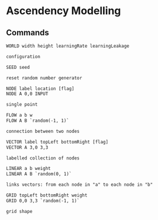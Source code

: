 # Ascendency Modelling

## Commands

```txt
WORLD width height learningRate learningLeakage

configuration
```

```txt
SEED seed

reset random number generator
```

```txt
NODE label location [flag]
NODE A 0,0 INPUT

single point
```

```txt
FLOW a b w
FLOW A B `random(-1, 1)`

connection between two nodes
```

```txt
VECTOR label topLeft bottomRight [flag]
VECTOR A 3,0 3,3

labelled collection of nodes
```

```txt
LINEAR a b weight
LINEAR A B `random(0, 1)`

links vectors: from each node in "a" to each node in "b"
```

```txt
GRID topLeft bottomRight weight
GRID 0,0 3,3 `random(-1, 1)`

grid shape
```
